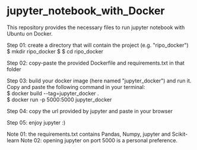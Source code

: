 # jupyter_notebook_with_Docker

This repository provides the necessary files to run jupyter notebook with Ubuntu on Docker.

Step 01: create a directory that will contain the project (e.g. "ripo_docker")\
$ mkdir ripo_docker
\$ $ cd ripo_docker

Step 02: copy-paste the provided Dockerfile and requirements.txt in that folder

Step 03: build your docker image (here named "jupyter_docker") and run it. Copy and paste the following command in your terminal: \
$ docker build --tag=jupyter_docker .          
\$ docker run -p  5000:5000 jupyter_docker

Step 04: copy the url provided by jupyter and paste in your browser

Step 05: enjoy jupyter :)

Note 01: the requirements.txt contains Pandas, Numpy, jupyter and Scikit-learn
Note 02: opening jupyter on port 5000 is a personal preference.
